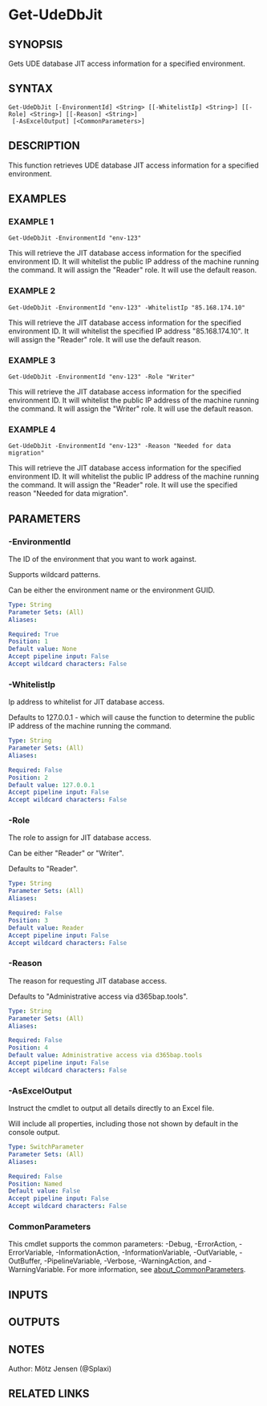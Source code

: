 ﻿---
external help file: d365bap.tools-help.xml
Module Name: d365bap.tools
online version:
schema: 2.0.0
---

# Get-UdeDbJit

## SYNOPSIS
Gets UDE database JIT access information for a specified environment.

## SYNTAX

```
Get-UdeDbJit [-EnvironmentId] <String> [[-WhitelistIp] <String>] [[-Role] <String>] [[-Reason] <String>]
 [-AsExcelOutput] [<CommonParameters>]
```

## DESCRIPTION
This function retrieves UDE database JIT access information for a specified environment.

## EXAMPLES

### EXAMPLE 1
```
Get-UdeDbJit -EnvironmentId "env-123"
```

This will retrieve the JIT database access information for the specified environment ID.
It will whitelist the public IP address of the machine running the command.
It will assign the "Reader" role.
It will use the default reason.

### EXAMPLE 2
```
Get-UdeDbJit -EnvironmentId "env-123" -WhitelistIp "85.168.174.10"
```

This will retrieve the JIT database access information for the specified environment ID.
It will whitelist the specified IP address "85.168.174.10".
It will assign the "Reader" role.
It will use the default reason.

### EXAMPLE 3
```
Get-UdeDbJit -EnvironmentId "env-123" -Role "Writer"
```

This will retrieve the JIT database access information for the specified environment ID.
It will whitelist the public IP address of the machine running the command.
It will assign the "Writer" role.
It will use the default reason.

### EXAMPLE 4
```
Get-UdeDbJit -EnvironmentId "env-123" -Reason "Needed for data migration"
```

This will retrieve the JIT database access information for the specified environment ID.
It will whitelist the public IP address of the machine running the command.
It will assign the "Reader" role.
It will use the specified reason "Needed for data migration".

## PARAMETERS

### -EnvironmentId
The ID of the environment that you want to work against.

Supports wildcard patterns.

Can be either the environment name or the environment GUID.

```yaml
Type: String
Parameter Sets: (All)
Aliases:

Required: True
Position: 1
Default value: None
Accept pipeline input: False
Accept wildcard characters: False
```

### -WhitelistIp
Ip address to whitelist for JIT database access.

Defaults to 127.0.0.1 - which will cause the function to determine the public IP address of the machine running the command.

```yaml
Type: String
Parameter Sets: (All)
Aliases:

Required: False
Position: 2
Default value: 127.0.0.1
Accept pipeline input: False
Accept wildcard characters: False
```

### -Role
The role to assign for JIT database access.

Can be either "Reader" or "Writer".

Defaults to "Reader".

```yaml
Type: String
Parameter Sets: (All)
Aliases:

Required: False
Position: 3
Default value: Reader
Accept pipeline input: False
Accept wildcard characters: False
```

### -Reason
The reason for requesting JIT database access.

Defaults to "Administrative access via d365bap.tools".

```yaml
Type: String
Parameter Sets: (All)
Aliases:

Required: False
Position: 4
Default value: Administrative access via d365bap.tools
Accept pipeline input: False
Accept wildcard characters: False
```

### -AsExcelOutput
Instruct the cmdlet to output all details directly to an Excel file.

Will include all properties, including those not shown by default in the console output.

```yaml
Type: SwitchParameter
Parameter Sets: (All)
Aliases:

Required: False
Position: Named
Default value: False
Accept pipeline input: False
Accept wildcard characters: False
```

### CommonParameters
This cmdlet supports the common parameters: -Debug, -ErrorAction, -ErrorVariable, -InformationAction, -InformationVariable, -OutVariable, -OutBuffer, -PipelineVariable, -Verbose, -WarningAction, and -WarningVariable. For more information, see [about_CommonParameters](http://go.microsoft.com/fwlink/?LinkID=113216).

## INPUTS

## OUTPUTS

## NOTES
Author: Mötz Jensen (@Splaxi)

## RELATED LINKS
